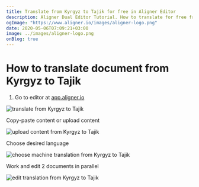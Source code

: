 ```yaml
---
title: Translate from Kyrgyz to Tajik for free in Aligner Editor
description: Aligner Dual Editor Tutorial. How to translate for free from Kyrgyz to Tajik. Aligner is multilingual document management platform. 
ogImage: "https://www.aligner.io/images/aligner-logo.png"
date: 2020-05-06T07:09:21+03:00
image: ../images/aligner-logo.png
onBlog: true
---
```


# How to translate document from Kyrgyz to Tajik

1. Go to editor at [app.aligner.io](https://app.aligner.io "Aligner App web page")

![translate from Kyrgyz to Tajik](../aligner-blank-editor.png "translate from Kyrgyz to Tajik")

Copy-paste content or upload content

![upload content from Kyrgyz to Tajik](../aligner-uploaded-document.png "upload content from Kyrgyz to Tajik")

Choose desired language

![choose machine translation from Kyrgyz to Tajik](../aligner-language-dropdown.png "choose machine translation from Kyrgyz to Tajik")

Work and edit 2 documents in parallel

![edit translation from Kyrgyz to Tajik](../aligner-double-sitded-editor.png "edit translation from Kyrgyz to Tajik")

